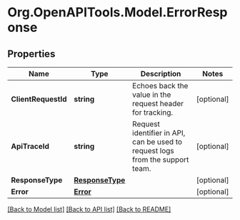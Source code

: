 # Org.OpenAPITools.Model.ErrorResponse
## Properties

Name | Type | Description | Notes
------------ | ------------- | ------------- | -------------
**ClientRequestId** | **string** | Echoes back the value in the request header for tracking. | [optional] 
**ApiTraceId** | **string** | Request identifier in API, can be used to request logs from the support team. | [optional] 
**ResponseType** | [**ResponseType**](ResponseType.md) |  | [optional] 
**Error** | [**Error**](Error.md) |  | [optional] 

[[Back to Model list]](../README.md#documentation-for-models) [[Back to API list]](../README.md#documentation-for-api-endpoints) [[Back to README]](../README.md)

